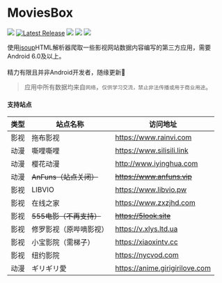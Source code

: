 # MoviesBox
![](https://img.shields.io/badge/Android-6.0%20or%20above-brightgreen.svg) [![Latest Release](https://img.shields.io/github/release/670848654/MoviesBox.svg)](../../releases) ![](https://badgen.net/github/stars/670848654/MoviesBox) ![](https://img.shields.io/github/downloads/670848654/MoviesBox/total) ![](https://img.shields.io/github/languages/top/670848654/MoviesBox.svg)

使用[jsoup](https://github.com/jhy/jsoup)HTML解析器爬取一些影视网站数据内容编写的第三方应用，需要Android 6.0及以上。<br><br>
精力有限且并非Android开发者，随缘更新🤪<br>
> 应用中所有数据均来自`网络`，`仅供学习交流，禁止非法传播或用于商业用途`。<br>

#### 支持站点

| 类型 | 站点名称 | 访问地址 |
| --- | --- | --- |
| 影视 | 拖布影视 | https://www.rainvi.com |
| 动漫 | 嘶哩嘶哩 | https://www.silisili.link |
| 动漫 | 樱花动漫 | http://www.iyinghua.com |
| 动漫 | ~~AnFuns（站点关闭）~~ | ~~https://www.anfuns.vip~~ |
| 影视 | LIBVIO | https://www.libvio.pw |
| 影视 | 在线之家 | https://www.zxzjhd.com |
| 影视 | ~~555电影（不再支持）~~ | ~~https://5look.site~~ |
| 影视 | 修罗影视（原哔嘀影视） | https://v.xlys.ltd.ua|
| 影视 | 小宝影院（需梯子） | https://xiaoxintv.cc |
| 影视 | 纽约影院 | https://nycvod.com |
| 动漫 | ギリギリ愛 | https://anime.girigirilove.com |
